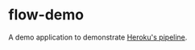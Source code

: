# flow-demo

A demo application to demonstrate [Heroku's pipeline](https://devcenter.heroku.com/articles/pipelines).
